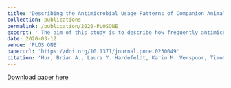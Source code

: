 ```yaml
---
title: "Describing the Antimicrobial Usage Patterns of Companion Animal Veterinary Practices; Free Text Analysis of more than 4.4 Million Consultation Records"
collection: publications
permalink: /publication/2020-PLOSONE
excerpt: ' The aim of this study is to describe how frequently antimicrobials were used in veterinary consultations and identify the most frequently used antimicrobials.'
date: 2020-03-12
venue: 'PLOS ONE'
paperurl: 'https://doi.org/10.1371/journal.pone.0230049'
citation: 'Hur, Brian A., Laura Y. Hardefeldt, Karin M. Verspoor, Timothy Baldwin, and James R Gilkerson (2020) Describing the Antimicrobial Usage Patterns of Companion Animal Veterinary Practices; Free Text Analysis of more than 4.4 Million Consultation Records, PLoS ONE 15(3): e0230049.'
---
```


[Download paper here](https://doi.org/10.1371/journal.pone.0230049)